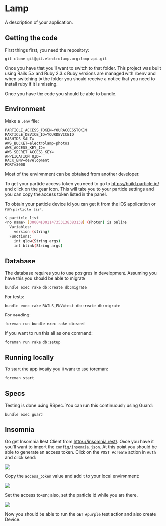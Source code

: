 # Lamp

A description of your application.

## Getting the code

First things first, you need the repository:

    git clone git@git.electrolamp.org:lamp-api.git

Once you have that you'll want to switch to that folder. This project was built using Rails 5.x and Ruby 2.3.x Ruby versions are managed with rbenv and when switching to the folder you should receive a notice that you need to install ruby if it is missing.

Once you have the code you should be able to bundle.

## Environment

Make a `.env` file:

```
PARTICLE_ACCESS_TOKEN=YOURACCESSTOKEN
PARTICLE_DEVICE_ID=YOURDEVICEID
HASHIDS_SALT=
AWS_BUCKET=electrolamp-photos
AWS_ACCESS_KEY_ID=
AWS_SECRET_ACCESS_KEY=
APPLICATION_UID=
RACK_ENV=development
PORT=3000
```

Most of the environment can be obtained from another developer.

To get your particle access token you need to go to https://build.particle.io/ and click on the gear icon. This will take you to your particle settings and you can copy the access token listed in the panel.

To obtain your particle device id you can get it from the iOS application or run `particle list`.

```bash
$ particle list
<no name> [300041001147353138383138] (Photon) is online
  Variables:
    version (string)
  Functions:
    int glow(String args) 
    int blink(String args)
```

## Database

The database requires you to use postgres in development. Assuming you have this you should be able to migrate

    bundle exec rake db:create db:migrate

For tests:

    bundle exec rake RAILS_ENV=test db:create db:migrate

For seeding:

    foreman run bundle exec rake db:seed

If you want to run this all as one command:

    foreman run rake db:setup

## Running locally

To start the app locally you'll want to use foreman:

    foreman start

## Specs

Testing is done using RSpec. You can run this continuously using Guard:

    bundle exec guard

## Insomnia

Go get Insomnia Rest Client from https://insomnia.rest/. Once you have it you'll want to import the `config/insomnia.json`. At this point you should be able to generate an access token. Click on the `POST #create` action in `Auth` and click send:

![](https://rpl.cat/uploads/FC2EFY_3q0KQgtFjioxTFJCW84BQcKwYEyjDpVt233g/public.png)

Copy the `access_token` value and add it to your local environment:

![](https://rpl.cat/uploads/Bo4sJsPx4fr0hxkitww0M8wFF9ympCpW9BrrpjRX6d4/public.png)

Set the access token; also, set the particle id while you are there.

![](https://rpl.cat/uploads/tKhftFkrH3MDhu_9PmAKluiuDi4SPQrRHOyBsBUDOts/public.png)


Now you should be able to run the `GET #purple` test action and also create Device.

